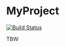 # MyProject

[![Build Status](https://github.com/cpaniaguam/MyProject.jl/actions/workflows/CI.yml/badge.svg?branch=main)](https://github.com/cpaniaguam/MyProject.jl/actions/workflows/CI.yml?query=branch%3Amain)

TBW
